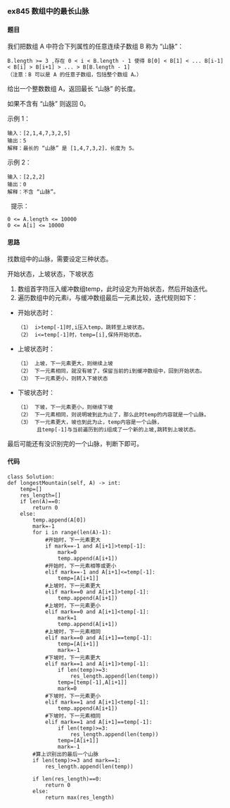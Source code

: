 ### ex845 数组中的最长山脉

#### 题目
我们把数组 A 中符合下列属性的任意连续子数组 B 称为 “山脉”：

    B.length >= 3 ,存在 0 < i < B.length - 1 使得 B[0] < B[1] < ... B[i-1] < B[i] > B[i+1] > ... > B[B.length - 1]
    （注意：B 可以是 A 的任意子数组，包括整个数组 A。）

给出一个整数数组 A，返回最长 “山脉” 的长度。

如果不含有 “山脉” 则返回 0。

示例 1：

    输入：[2,1,4,7,3,2,5]
    输出：5
    解释：最长的 “山脉” 是 [1,4,7,3,2]，长度为 5。
示例 2：

    输入：[2,2,2]
    输出：0
    解释：不含 “山脉”。
 
提示：

    0 <= A.length <= 10000
    0 <= A[i] <= 10000



#### 思路

找数组中的山脉，需要设定三种状态。

开始状态，上坡状态，下坡状态

1. 数组首字符压入缓冲数组temp，此时设定为开始状态，然后开始迭代。
2. 遍历数组中的元素i，与缓冲数组最后一元素比较，迭代规则如下：
- 开始状态时：
        
      （1） i>temp[-1]时,i压入temp，跳转至上坡状态。
      （2） i<=temp[-1]时，temp=[i],保持开始状态。
            
- 上坡状态时：

      （1） 上坡，下一元素更大，则继续上坡
      （2） 下一元素相同，就没有坡了，保留当前的i到缓冲数组中，回到开始状态。
      （3） 下一元素更小，则转入下坡状态
      
- 下坡状态时：

      （1） 下坡，下一元素更小，则继续下坡
      （2） 下一元素相同，则说明坡到此为止了，那么此时temp的内容就是一个山脉。
      （3） 下一元素更大，坡也到此为止，temp内容是一个山脉，
            且temp[-1]与当前遍历到的i组成了一个新的上坡,跳转到上坡状态。


最后可能还有没识别完的一个山脉，判断下即可。
            
#### 代码

    class Solution:
    def longestMountain(self, A) -> int:
        temp=[]
        res_length=[]
        if len(A)==0:
            return 0
        else:
            temp.append(A[0])
            mark=-1
            for i in range(len(A)-1):
                #开始时，下一元素更大
                if mark==-1 and A[i+1]>temp[-1]:
                    mark=0
                    temp.append(A[i+1])
                #开始时，下一元素相等或更小
                elif mark==-1 and A[i+1]<=temp[-1]:
                    temp=[A[i+1]]
                #上坡时，下一元素更大
                elif mark==0 and A[i+1]>temp[-1]:
                    temp.append(A[i+1])
                #上坡时，下一元素更小
                elif mark==0 and A[i+1]<temp[-1]:
                    mark=1
                    temp.append(A[i+1])
                #上坡时，下一元素相同
                elif mark==0 and A[i+1]==temp[-1]:
                    temp=[A[i+1]]
                    mark=-1
                #下坡时，下一元素更大
                elif mark==1 and A[i+1]>temp[-1]:
                    if len(temp)>=3:
                        res_length.append(len(temp))
                    temp=[temp[-1],A[i+1]]
                    mark=0
                #下坡时，下一元素更小
                elif mark==1 and A[i+1]<temp[-1]:
                    temp.append(A[i+1])
                #下坡时，下一元素相同
                elif mark==1 and A[i+1]==temp[-1]:
                    if len(temp)>=3:
                        res_length.append(len(temp))
                    temp=[A[i+1]]
                    mark=-1
            #算上识别出的最后一个山脉
            if len(temp)>=3 and mark==1:
                res_length.append(len(temp))

            if len(res_length)==0:
                return 0
            else:
                return max(res_length)
                
